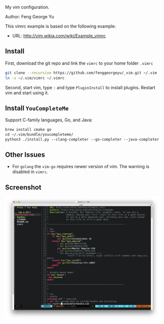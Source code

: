 My vim configuration.

Author: Feng George Yu

This vimrc example is based on the following example:

* URL: http://vim.wikia.com/wiki/Example_vimrc

## Install

First, download the git repo and link the `vimrc` to your home folder `.vimrc`

```bash
git clone --recursive https://github.com/fenggeorgeyu/_vim.git ~/.vim
ln -s ~/.vim/vimrc ~/.vimrc
```

Second, start vim, type `:` and type `PluginInstall` to install plugins. Restart vim and start using it.

## Install `YouCompleteMe`

Support C-family languages, Go, and Java:

	brew install cmake go
	cd ~/.vim/bundle/youcompleteme/
	python3 ./install.py --clang-completer --go-completer --java-completer 


## Other Issues

* For `golang` the `vim-go` requires newer version of vim. The warning is disabled in `vimrc`.

## Screenshot

![Screenshot](./misc/screenshot.png)
